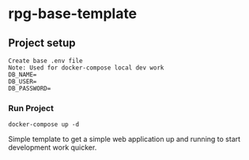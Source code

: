 # rpg-base-template

## Project setup
```
Create base .env file
Note: Used for docker-compose local dev work
DB_NAME=
DB_USER=
DB_PASSWORD=
```
### Run Project
```
docker-compose up -d
```

Simple template to get a simple web application up and running to start development work quicker.


